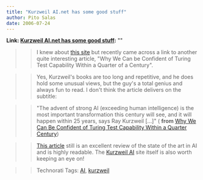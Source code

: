 ```yaml
---
title: "Kurzweil AI.net has some good stuff"
author: Pito Salas
date: 2006-07-24
---
```


**Link: [Kurzweil AI.net has some good stuff](None):** ""


>>

>> I knew about [this site](<http://www.kurzweilai.net/>) but recently came
across a link to another quite interesting article, "Why We Can be Confident
of Turing Test Capability Within a Quarter of a Century".

>>

>> Yes, Kurzweil's books are too long and repetitive, and he does hold some
unusual views, but the guy's a total genius and always fun to read. I don't
think the article delivers on the subtitle:

>>

>> "The advent of strong AI (exceeding human intelligence) is the most
important transformation this century will see, and it will happen within 25
years, says Ray Kurzweil […]" ( **from** [Why We Can Be Confident of Turing
Test Capability Within a Quarter
Century](<http://www.kurzweilai.net/meme/frame.html?main=memelist.html?m=4%23683>))

>>

>> [This
article](<http://www.kurzweilai.net/meme/frame.html?main=memelist.html?m=4%23683>)
still is an excellent review of the state of the art in AI and is highly
readable. The [Kurzweil AI](<http://www.kurzweilai.net/>) site itself is also
worth keeping an eye on!

>>

>> Technorati Tags: [AI](<http://www.technorati.com/tag/AI>),
[kurzweil](<http://www.technorati.com/tag/kurzweil>)


